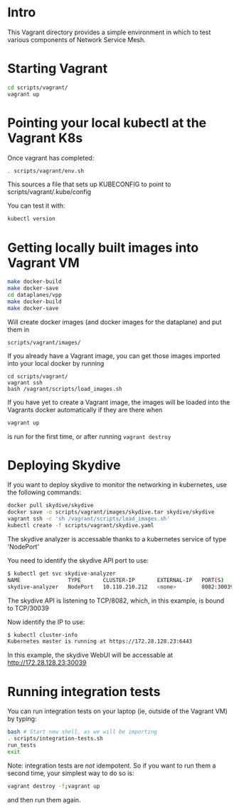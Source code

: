 # Intro

This Vagrant directory provides a simple environment in which to test various components of Network Service Mesh.

# Starting Vagrant

```bash
cd scripts/vagrant/
vagrant up
```

# Pointing your local kubectl at the Vagrant K8s

Once vagrant has completed:

```bash
. scripts/vagrant/env.sh
```

This sources a file that sets up KUBECONFIG to point to
scripts/vagrant/.kube/config

You can test it with:

```bash
kubectl version
```

# Getting locally built images into Vagrant VM

```bash
make docker-build
make docker-save
cd dataplanes/vpp
make docker-build
make docker-save
```

Will create docker images (and docker images for the dataplane) and put them in

```
scripts/vagrant/images/
```

If you already have a Vagrant image, you can get those images imported into your
local docker by running

```
cd scripts/vagrant/
vagrant ssh
bash /vagrant/scripts/load_images.sh
```

If you have yet to create a Vagrant image, the images will be loaded into the Vagrants docker automatically
if they are there when

```bash
vagrant up
```

is run for the first time, or after running ```vagrant destroy```

# Deploying Skydive

If you want to deploy skydive to monitor the networking in kubernetes, use the following commands:

```bash
docker pull skydive/skydive
docker save -o scripts/vagrant/images/skydive.tar skydive/skydive
vagrant ssh -c 'sh /vagrant/scripts/load_images.sh'
kubectl create -f scripts/vagrant/skydive.yaml
```

The skydive analyzer is accessable thanks to a kubernetes service of type 'NodePort'

You need to identify the skydive API port to use:

```bash
$ kubectl get svc skydive-analyzer
NAME               TYPE       CLUSTER-IP       EXTERNAL-IP   PORT(S)                                                         AGE
skydive-analyzer   NodePort   10.110.210.212   <none>        8082:30039/TCP,8082:30039/UDP,12379:31614/TCP,12380:31014/TCP   3m25s
```

The skydive API is listening to TCP/8082, which, in this example, is bound to TCP/30039

Now identify the IP to use:

```bash
$ kubectl cluster-info
Kubernetes master is running at https://172.28.128.23:6443
```

In this example, the skydive WebUI will be accessable at http://172.28.128.23:30039

# Running integration tests

You can run integration tests on your laptop (ie, outside of the Vagrant VM) by typing:

```bash
bash # Start new shell, as we will be importing
. scripts/integration-tests.sh
run_tests
exit
```

Note: integration tests are *not* idempotent.  So if you want to run them a second time,
your simplest way to do so is:

```bash
vagrant destroy -f;vagrant up
```

and then run them again.

